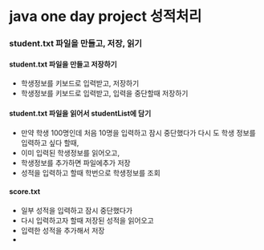 # java one day project 성적처리

### student.txt 파일을 만들고, 저장, 읽기

#### student.txt 파일을 만들고 저장하기
* 학생정보를 키보드로 입력받고, 저장하기
* 학생정보를 키보드로 입력받고, 입력을 중단할때 저장하기


#### student.txt 파일을 읽어서 studentList에 담기
* 만약 학생 100명인데 처음 10명을 입력하고 잠시 중단했다가
다시 도 학생 정보를 입력하고 싶다 할때,
* 이미 입력된 학생정보를 읽어오고,
* 학생정보를 추가하면 파일에추가 저장
* 성적을 입력하고 할때 학번으로 학생정보를 조회


#### score.txt
* 일부 성적을 입력하고 잠시 중단했다가
* 다시 입력하고자 할때 저장된 성적을 읽어오고
* 입력한 성적을 추가해서 저장
*
